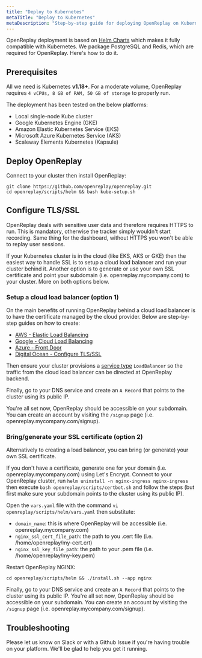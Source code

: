 ```yaml
---
title: "Deploy to Kubernetes"
metaTitle: "Deploy to Kubernetes"
metaDescription: "Step-by-step guide for deploying OpenReplay on Kubernetes."
---
```


OpenReplay deployment is based on [Helm Charts](https://helm.sh) which makes it fully compatible with Kubernetes. We package PostgreSQL and Redis, which are required for OpenReplay. Here's how to do it.

## Prerequisites

All we need is Kubernetes **v1.18+**. For a moderate volume, OpenReplay requires `4 vCPUs, 8 GB of RAM, 50 GB of storage` to properly run.

The deployment has been tested on the below platforms:
- Local single-node Kube cluster
- Google Kubernetes Engine (GKE)
- Amazon Elastic Kubernetes Service (EKS)
- Microsoft Azure Kubernetes Service (AKS)
- Scaleway Elements Kubernetes (Kapsule)

## Deploy OpenReplay

Connect to your cluster then install OpenReplay:

```shellsession
git clone https://github.com/openreplay/openreplay.git
cd openreplay/scripts/helm && bash kube-setup.sh
```

## Configure TLS/SSL

OpenReplay deals with sensitive user data and therefore requires HTTPS to run. This is mandatory, otherwise the tracker simply wouldn't start recording. Same thing for the dashboard, without HTTPS you won't be able to replay user sessions.

If your Kubernetes cluster is in the cloud (like EKS, AKS or GKE) then the easiest way to handle SSL is to setup a cloud load balancer and run your cluster behind it. Another option is to generate or use your own SSL certificate and point your subdomain (i.e. openreplay.mycompany.com) to your cluster. More on both options below.

### Setup a cloud load balancer (option 1)

On the main benefits of running OpenReplay behind a cloud load balancer is to have the certificate managed by the cloud provider. Below are step-by-step guides on how to create:
- [AWS - Elastic Load Balancing](/deployment/deploy-aws#setupawsloadbalancer(option1))
- [Google - Cloud Load Balancing](/deployment/deploy-gcp#setupgoogleloadbalancer(option1))
- [Azure - Front Door](/deployment/deploy-azure#setupazurefrontdoor(option1))
- [Digital Ocean - Configure TLS/SSL](/deployment/deploy-digitalocean##configuretls/ssl)

Then ensure your cluster provisions a [service type](https://kubernetes.io/docs/concepts/services-networking/service/#loadbalancer) `LoadBalancer` so the traffic from the cloud load balancer  can be directed at OpenReplay backend.

Finally, go to your DNS service and create an `A Record` that points to the cluster using its public IP.

You're all set now, OpenReplay should be accessible on your subdomain. You can create an account by visiting the `/signup` page (i.e. openreplay.mycompany.com/signup).

### Bring/generate your SSL certificate (option 2)

Alternatively to creating a load balancer, you can bring (or generate) your own SSL certificate.

If you don't have a certificate, generate one for your domain (i.e. openreplay.mycompany.com) using Let's Encrypt. Connect to your OpenReplay cluster, run `helm uninstall -n nginx-ingress nginx-ingress` then execute `bash openreplay/scripts/certbot.sh` and follow the steps (but first make sure your subdomain points to the cluster using its public IP).

Open the `vars.yaml` file with the command `vi openreplay/scripts/helm/vars.yaml` then substitute:
- `domain_name`: this is where OpenReplay will be accessible (i.e. openreplay.mycompany.com)
- `nginx_ssl_cert_file_path`: the path to you .cert file (i.e. /home/openreplay/my-cert.crt)
- `nginx_ssl_key_file_path`: the path to your .pem file (i.e. /home/openreplay/my-key.pem)

Restart OpenReplay NGINX:

```shellsession
cd openreplay/scripts/helm && ./install.sh --app nginx
```

Finally, go to your DNS service and create an `A Record` that points to the cluster using its public IP. You're all set now, OpenReplay should be accessible on your subdomain. You can create an account by visiting the `/signup` page (i.e. openreplay.mycompany.com/signup).

## Troubleshooting

Please let us know on Slack or with a Github Issue if you're having trouble on your platform. We'll be glad to help you get it running.
